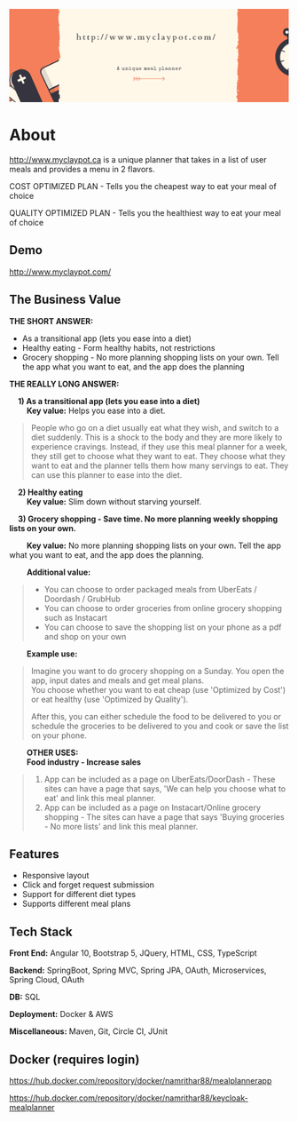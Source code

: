 ![](https://github.com/namrithakumar/mealoptimizer/blob/45e038e49fa7d0d4b3b700a22ccf56295d5636da/banner.png)

# About

http://www.myclaypot.ca is a unique planner that takes in a list of user meals and provides a menu in 2 flavors.

COST OPTIMIZED PLAN - Tells you the cheapest way to eat your meal of choice

QUALITY OPTIMIZED PLAN - Tells you the healthiest way to eat your meal of choice


## Demo

http://www.myclaypot.com/

  
## The Business Value

**THE SHORT ANSWER:**

  - As a transitional app (lets you ease into a diet)
  - Healthy eating - Form healthy habits, not restrictions
  - Grocery shopping - No more planning shopping lists on your own. Tell the app what you want to eat, and the app does the planning

**THE REALLY LONG ANSWER:**

   &nbsp;&nbsp;&nbsp;&nbsp;**1) As a transitional app (lets you ease into a diet)**<br/>
   &nbsp;&nbsp;&nbsp;&nbsp;&nbsp;&nbsp;&nbsp;&nbsp;**Key value:** Helps you ease into a diet.

> People who go on a diet usually eat what they wish, and switch to a
> diet suddenly. This is a shock to the body and they are more likely to
> experience cravings. Instead, if they use this meal planner for a
> week, they still get to choose what they want to eat. They choose what
> they want to eat and the planner tells them how many  servings to eat.
> They can use this planner to ease into the diet.

  &nbsp;&nbsp;&nbsp;&nbsp;**2) Healthy eating**<br/>
  &nbsp;&nbsp;&nbsp;&nbsp;&nbsp;&nbsp;&nbsp;&nbsp;**Key value:** Slim down without starving yourself.

  &nbsp;&nbsp;&nbsp;&nbsp;**3) Grocery shopping - Save time. No more planning weekly shopping lists on your own.**

  &nbsp;&nbsp;&nbsp;&nbsp;&nbsp;&nbsp;&nbsp;&nbsp;**Key value:** No more planning shopping lists on your own. Tell the app what you want to eat, and the app does the planning.

  &nbsp;&nbsp;&nbsp;&nbsp;&nbsp;&nbsp;&nbsp;&nbsp;**Additional value:**<br/> 

>- You can choose to order packaged meals from UberEats / Doordash / GrubHub<br/> 
>- You can choose to order groceries from online grocery shopping such as Instacart<br/> 
>- You can choose to save the shopping list on your phone as a pdf and shop on your own<br/>

  &nbsp;&nbsp;&nbsp;&nbsp;&nbsp;&nbsp;&nbsp;&nbsp;**Example use:**

> Imagine you want to do grocery shopping on a Sunday. You open the app,
> input dates and meals and get meal plans.<br/> You choose whether you
> want to eat cheap (use 'Optimized by Cost') or eat healthy (use
> 'Optimized by Quality').<br/>
> 
> After this, you can either schedule the food to be delivered to you or
> schedule the groceries to be delivered to you and cook or save the
> list on your phone.

  &nbsp;&nbsp;&nbsp;&nbsp;&nbsp;&nbsp;&nbsp;&nbsp;**OTHER USES:**<br/>
  &nbsp;&nbsp;&nbsp;&nbsp;&nbsp;&nbsp;&nbsp;&nbsp;**Food industry - Increase sales**<br/>

> 1) App can be included as a page on UberEats/DoorDash - These sites
> can have a page that says, 'We can help you choose what to eat' and
> link this meal planner.<br/> 
> 2) App can be included as a page on Instacart/Online grocery shopping - The sites can have a page that says 'Buying groceries - No more lists' and link this meal planner.<br/>

## Features

- Responsive layout
- Click and forget request submission
- Support for different diet types
- Supports different meal plans

  
## Tech Stack

**Front End:**  Angular 10, Bootstrap 5, JQuery, HTML, CSS, TypeScript

**Backend:** SpringBoot, Spring MVC, Spring JPA, OAuth, Microservices, Spring Cloud, OAuth

**DB:** SQL

**Deployment:** Docker & AWS

**Miscellaneous:** Maven, Git, Circle CI, JUnit

## Docker (requires login)

https://hub.docker.com/repository/docker/namrithar88/mealplannerapp

https://hub.docker.com/repository/docker/namrithar88/keycloak-mealplanner
